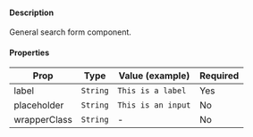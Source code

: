#### Description

General search form component.

#### Properties

| Prop         | Type     | Value (example)    | Required |
| ------------ | -------- | ------------------ | -------- |
| label        | `String` | `This is a label`  | Yes      |
| placeholder  | `String` | `This is an input` | No       |
| wrapperClass | `String` | -                  | No       |

